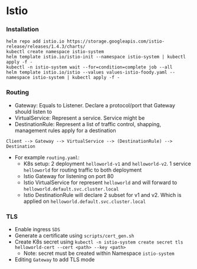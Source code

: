 # Istio

### Installation

```
helm repo add istio.io https://storage.googleapis.com/istio-release/releases/1.4.3/charts/
kubectl create namespace istio-system
helm template istio.io/istio-init --namespace istio-system | kubectl apply -f -
kubectl -n istio-system wait --for=condition=complete job --all
helm template istio.io/istio --values values-istio-foody.yaml --namespace istio-system | kubectl apply -f -
```

### Routing

- Gateway: Equals to Listener. Declare a protocol/port that Gateway should listen to
- VirtualService: Represent a service. Service might be
- DestinationRule: Represent a list of traffic control, shapping, management rules apply for a destination

```
Client --> Gateway --> VirtualService --> (DestinationRule) --> Destination
```

- For example `routing.yaml`:
  - K8s setup: 2 deployment `helloworld-v1` and `helloworld-v2`. 1 service `helloworld` for routing traffic to both deployment
  - Istio Gateway for listening on port 80
  - Istio VirtualService for represent `helloworld` and will forward to `helloworld.default.svc.cluster.local`
  - Istio DestinationRule will declare 2 subset for v1 and v2. Which is applied on `helloworld.default.svc.cluster.local`

### TLS

- Enable ingress `SDS`
- Generate a certificate using `scripts/cert_gen.sh`
- Create K8s secret using `kubectl -n istio-system create secret tls helloworld-cert --cert <path> --key <path>`
  - Note: secret must be created within Namespace `istio-system`
- Editing `Gateway` to add TLS mode
